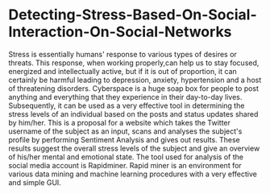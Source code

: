 # Detecting-Stress-Based-On-Social-Interaction-On-Social-Networks
Stress is essentially humans' response to various types of desires or threats. This response, when 
working properly,can help us to stay focused, energized and intellectually active, but if it is out 
of proportion, it can certainly be harmful leading to depression, anxiety, hypertension and a host 
of threatening disorders. Cyberspace is a huge soap box for people to post anything and 
everything that they experience in their day-to-day lives. Subsequently, it can be used as a very 
effective tool in determining the stress levels of an individual based on the posts and status 
updates shared by him/her. This is a proposal for a website which takes the Twitter username of 
the subject as an input, scans and analyses the subject's profile by performing Sentiment Analysis 
and gives out results. These results suggest the overall stress levels of the subject and give an 
overview of his/her mental and emotional state. The tool used for analysis of the social media 
account is Rapidminer. Rapid miner is an environment for various data mining and machine 
learning procedures with a very effective and simple GUI.
